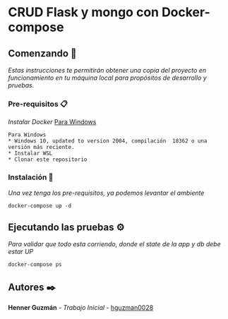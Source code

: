 # CRUD Flask y mongo con Docker-compose

## Comenzando 🚀
_Estas instrucciones te permitirán obtener una copia del proyecto en funcionamiento en tu máquina local para propósitos de desarrollo y pruebas._


### Pre-requisitos 📋

_Instalar Docker_
[Para Windows](https://docs.microsoft.com/en-us/windows/wsl/tutorials/wsl-containers/)
```
Para Windows
* Windows 10, updated to version 2004, compilación  18362 o una versión más reciente.
* Instalar WSL 
* Clonar este repositorio
```
### Instalación 🔧

_Una vez tenga los pre-requisitos, ya podemos levantar el ambiente_

```
docker-compose up -d

```

## Ejecutando las pruebas ⚙️

_Para validar que todo esta corriendo, donde el state de la app y db debe estar UP_

```
docker-compose ps
```

## Autores ✒️

 **Henner Guzmán** - *Trabajo Inicial* - [hguzman0028](https://github.com/hguzman28)


